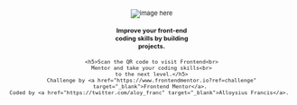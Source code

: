 <!DOCTYPE html>
<html lang="en">
<head>
  <meta charset="UTF-8">
  <meta http-equiv="X-UA-Compatible" content="IE-edge">
  <meta name="viewport" content="width=device-width, initial-scale=1.0"> 

  <link rel="icon" type="image/png" sizes="32x32" href="./images/favicon-32x32.png">
  
  <title>Aloy's Frontend Mentor | QR code component</title>

  <style>
    .attribution { font-size: 11px; text-align: center; }
    .attribution a { color: hsl(228, 45%, 44%); }
  </style>
</head>
<body>
  <div class="attribution">
    <img src="https://i.postimg.cc/zfRHvGM0/image-qr-code.png" alt="image here">
    
  <h4>Improve your front-end<br>
    coding skills by building<br>
    projects.</h4>
  
    <h5>Scan the QR code to visit Frontend<br>
    Mentor and take your coding skills<br>
    to the next level.</h5>
    Challenge by <a href="https://www.frontendmentor.io?ref=challenge" target="_blank">Frontend Mentor</a>. 
    Coded by <a href="https://twitter.com/aloy_franc" target="_blank">Alloysius Francis</a>.    
  </div>
</body>
</html>
